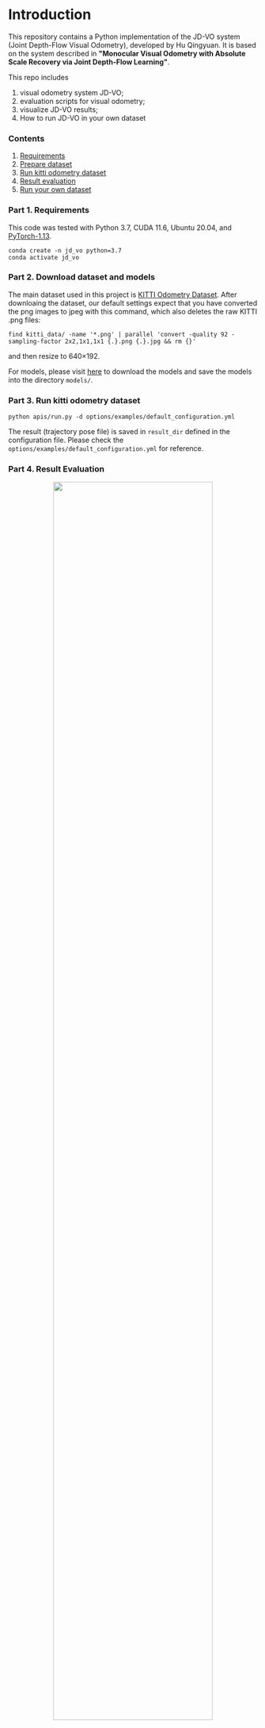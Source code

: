 # Introduction

This repository contains a Python implementation of the JD-VO system (Joint Depth-Flow Visual Odometry), developed by Hu Qingyuan. 
It is based on the system described in **"Monocular Visual Odometry with Absolute Scale Recovery via Joint Depth-Flow Learning"**.


This repo includes
1. visual odometry system JD-VO;
2. evaluation scripts for visual odometry; 
3. visualize JD-VO results;
4. How to run JD-VO in your own dataset


### Contents
1. [Requirements](#part-1-requirements)
2. [Prepare dataset](#part-2-download-dataset-and-models)
3. [Run kitti odometry dataset](#part-3-run-kitti-odometry-dataset)
4. [Result evaluation](#part-4-result-evaluation)
5. [Run your own dataset](#part-5-run-your-own-dataset)


### Part 1. Requirements

This code was tested with Python 3.7, CUDA 11.6, Ubuntu 20.04, and [PyTorch-1.13](https://pytorch.org/).


```
conda create -n jd_vo python=3.7
conda activate jd_vo
```

### Part 2. Download dataset and models

The main dataset used in this project is [KITTI Odometry Dataset](http://www.cvlibs.net/datasets/kitti/eval_odometry.php). After downloaing the dataset, our default settings expect that you have converted the png images to jpeg with this command, which also deletes the raw KITTI .png files:

```
find kitti_data/ -name '*.png' | parallel 'convert -quality 92 -sampling-factor 2x2,1x1,1x1 {.}.png {.}.jpg && rm {}'
```

and then resize to 640×192.


For models, please visit [here](https://www.dropbox.com/scl/fo/8xo2xsb3gv6o5ysm6c3gn/AMfeHtUQB6FeVjTvZozmdNQ?rlkey=mb8s9jxe64vphmr4tztdkjkp5&st=4jwuh3lp&dl=0) to download the models and save the models into the directory `models/`.

### Part 3. Run kitti odometry dataset

```
python apis/run.py -d options/examples/default_configuration.yml  
```

The result (trajectory pose file) is saved in `result_dir` defined in the configuration file.
Please check the `options/examples/default_configuration.yml` for reference. 

### Part 4. Result Evaluation

<div align="center">
  <img src='docs/00.png' width="80%">
  <p><b>Sequence 00</b></p>

  <img src='docs/02.png' width="80%">
  <p><b>Sequence 02</b></p>

  <img src='docs/05.png' width="80%">
  <p><b>Sequence 05</b></p>

  <img src='docs/07.png' width="80%">
  <p><b>Sequence 07</b></p>

  <img src='docs/09.png' width="80%">
  <p><b>Sequence 09</b></p>

  <img src='docs/10.png' width="80%">
  <p><b>Sequence 10</b></p>
</div>


#### KITTI
[KITTI Odometry benchmark](http://www.cvlibs.net/datasets/kitti/eval_odometry.php) contains 22 stereo sequences, in which 11 sequences are provided with ground truth. The 11 sequences are used for evaluating visual odometry. The evaluation results can be obtained by running the following command:

```
python tools/evaluation/odometry/eval_odom.py --result result/tmp/0 --align 6dof
```
Alternatively, trajectory evaluation can also be performed using [evo](https://github.com/MichaelGrupp/evo).


### Part 5. Run your own dataset

To prepare your own dataset, the following steps are required:

1. Convert the images from PNG to JPEG format, and resize them to the target resolution.
2. Modify the camera intrinsic matrix accordingly to match the resized images. For convenience, you can directly replace the `calib.txt` files in the KITTI dataset with your updated calibration parameters.
3. Update the configuration `.yml` file to reflect the paths and parameters of the new dataset.
4. After completing the above steps, you can run the system with your own data.




### License
For academic usage, the code is released under the permissive MIT license. Our intension of sharing the project is for research/personal purpose. For any commercial purpose, please contact the authors. 


### Acknowledgement
Some of the codes were borrowed from the excellent works of [DF-VO](https://github.com/Huangying-Zhan/DF-VO),[monodepth2](https://github.com/nianticlabs/monodepth2), [LiteFlowNet](https://github.com/twhui/LiteFlowNet) and [pytorch-liteflownet](https://github.com/sniklaus/pytorch-liteflownet). The borrowed files are licensed under their original license respectively.